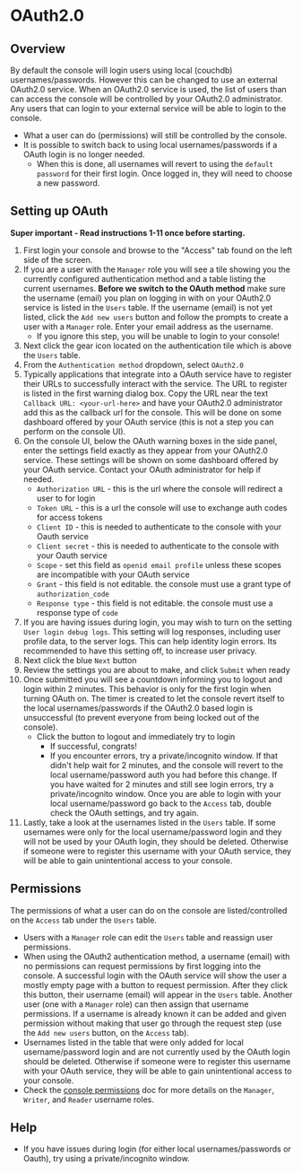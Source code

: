 # OAuth2.0

## Overview

By default the console will login users using local (couchdb) usernames/passwords.
However this can be changed to use an external OAuth2.0 service.
When an OAuth2.0 service is used, the list of users than can access the console will be controlled by your OAuth2.0 administrator.
Any users that can login to your external service will be able to login to the console.

- What a user can do (permissions) will still be controlled by the console.
- It is possible to switch back to using local usernames/passwords if a OAuth login is no longer needed.
	- When this is done, all usernames will revert to using the `default password` for their first login. Once logged in, they will need to choose a new password.

## Setting up OAuth
**Super important - Read instructions 1-11 once before starting.**

1. First login your console and browse to the "Access" tab found on the left side of the screen.
1. If you are a user with the `Manager` role you will see a tile showing you the currently configured authentication method and a table listing the current usernames. **Before we switch to the OAuth method** make sure the username (email) you plan on logging in with on your OAuth2.0 service is listed in the `Users` table. If the username (email) is not yet listed, click the `Add new users` button and follow the prompts to create a user with a `Manager` role. Enter your email address as the username.
	- If you ignore this step, you will be unable to login to your console!
1. Next click the gear icon located on the authentication tile which is above the `Users` table.
1. From the `Authentication method` dropdown, select `OAuth2.0`
1. Typically applications that integrate into a OAuth service have to register their URLs to successfully interact with the service. The URL to register is listed in the first warning dialog box. Copy the URL near the text `Callback URL: <your-url-here>` and have your OAuth2.0 administrator add this as the callback url for the console. This will be done on some dashboard offered by your OAuth service (this is not a step you can perform on the console UI).
1. On the console UI, below the OAuth warning boxes in the side panel, enter the settings field exactly as they appear from your OAuth2.0 service. These settings will be shown on some dashboard offered by your OAuth service. Contact your OAuth administrator for help if needed.
	- `Authorization URL` - this is the url where the console will redirect a user to for login
	- `Token URL` - this is a url the console will use to exchange auth codes for access tokens
	- `Client ID` - this is needed to authenticate to the console with your Oauth service
	- `Client secret` - this is needed to authenticate to the console with your Oauth service
	- `Scope` - set this field as `openid email profile` unless these scopes are incompatible with your OAuth service
	- `Grant` - this field is not editable. the console must use a grant type of `authorization_code`
	- `Response type` - this field is not editable. the console must use a response type of `code`
1. If you are having issues during login, you may wish to turn on the setting `User login debug logs`. This setting will log responses, including user profile data, to the server logs. This can help identity login errors. Its recommended to have this setting off, to increase user privacy.
1. Next click the blue `Next` button
1. Review the settings you are about to make, and click `Submit` when ready
1. Once submitted you will see a countdown informing you to logout and login within 2 minutes. This behavior is only for the first login when turning OAuth on. The timer is created to let the console revert itself to the local usernames/passwords if the OAuth2.0 based login is unsuccessful (to prevent everyone from being locked out of the console).
	- Click the button to logout and immediately try to login
		- If successful, congrats!
		- If you encounter errors, try a private/incognito window. If that didn't help wait for 2 minutes, and the console will revert to the local username/password auth you had before this change. If you have waited for 2 minutes and still see login errors, try a private/incognito window. Once you are able to login with your local username/password go back to the `Access` tab, double check the OAuth settings, and try again.
1. Lastly, take a look at the usernames listed in the `Users` table. If some usernames were only for the local username/password login and they will not be used by your OAuth login, they should be deleted. Otherwise if someone were to register this username with your OAuth service, they will be able to gain unintentional access to your console.

## Permissions
The permissions of what a user can do on the console are listed/controlled on the `Access` tab under the `Users` table.
- Users with a `Manager` role can edit the `Users` table and reassign user permissions.
- When using the OAuth2 authentication method, a username (email) with no permissions can request permissions by first logging into the console. A successful login with the OAuth service will show the user a mostly empty page with a button to request permission. After they click this button, their username (email) will appear in the `Users` table. Another user (one with a `Manager` role) can then assign that username permissions. If a username is already known it can be added and given permission without making that user go through the request step (use the `Add new users` button, on the `Access` tab).
- Usernames listed in the table that were only added for local username/password login and are not currently used by the OAuth login should be deleted. Otherwise if someone were to register this username with your OAuth service, they will be able to gain unintentional access to your console.
- Check the [console permissions](./_permissions.md) doc for more details on the `Manager`, `Writer`, and `Reader` username roles.


## Help

- If you have issues during login (for either local usernames/passwords or Oauth), try using a private/incognito window.
